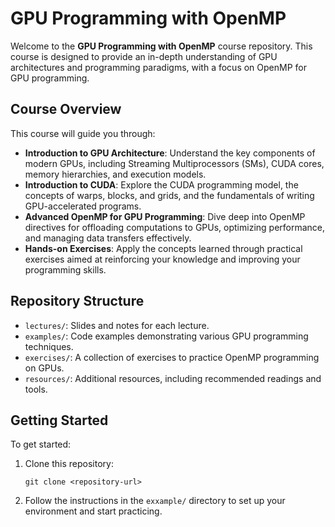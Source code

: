 
# GPU Programming with OpenMP

Welcome to the **GPU Programming with OpenMP** course repository. This course is designed to provide an in-depth understanding of GPU architectures and programming paradigms, with a focus on OpenMP for GPU programming. 

## Course Overview

This course will guide you through:
- **Introduction to GPU Architecture**: Understand the key components of modern GPUs, including Streaming Multiprocessors (SMs), CUDA cores, memory hierarchies, and execution models.
- **Introduction to CUDA**: Explore the CUDA programming model, the concepts of warps, blocks, and grids, and the fundamentals of writing GPU-accelerated programs.
- **Advanced OpenMP for GPU Programming**: Dive deep into OpenMP directives for offloading computations to GPUs, optimizing performance, and managing data transfers effectively.
- **Hands-on Exercises**: Apply the concepts learned through practical exercises aimed at reinforcing your knowledge and improving your programming skills.

## Repository Structure

- `lectures/`: Slides and notes for each lecture.
- `examples/`: Code examples demonstrating various GPU programming techniques.
- `exercises/`: A collection of exercises to practice OpenMP programming on GPUs.
- `resources/`: Additional resources, including recommended readings and tools.

## Getting Started

To get started:
1. Clone this repository:
   ```
   git clone <repository-url>
   ```
2. Follow the instructions in the `exxample/` directory to set up your environment and start practicing.




